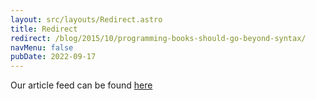 ```yaml
---
layout: src/layouts/Redirect.astro
title: Redirect
redirect: /blog/2015/10/programming-books-should-go-beyond-syntax/
navMenu: false
pubDate: 2022-09-17
---
```

<div>
Our article feed can be found <a href="/blog/2015/10/programming-books-should-go-beyond-syntax/">here</a>
</div>
